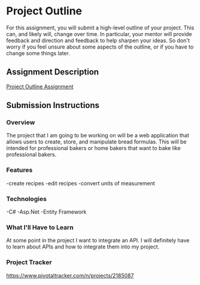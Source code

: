 # Project Outline
For this assignment, you will submit a high-level outline of your project. This can, and likely will, change over time. In particular, your mentor will provide feedback and direction and feedback to help sharpen your ideas. So don't worry if you feel unsure about some aspects of the outline, or if you have to change some things later.

## Assignment Description
[Project Outline Assignment](https://education.launchcode.org/liftoff/assignments/project-outline/)

## Submission Instructions

### Overview
The project that I am going to be working on will be a web application that allows users to create, store, and manipulate
bread formulas.  This will be intended for professional bakers or home bakers that want to bake like professional bakers.

### Features
-create recipes
-edit recipes
-convert units of measurement

### Technologies
-C#
-Asp.Net
-Entity Framework


### What I'll Have to Learn
At some point in the project I  want to integrate an API.  I will definitely have to learn about APIs and how to integrate them
into my project.

### Project Tracker

https://www.pivotaltracker.com/n/projects/2185087
